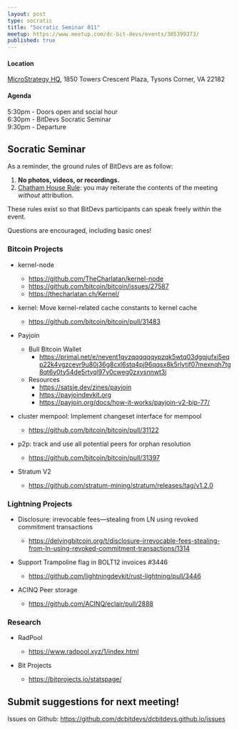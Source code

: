 ```yaml
---
layout: post
type: socratic
title: "Socratic Seminar 011"
meetup: https://www.meetup.com/dc-bit-devs/events/305399373/
published: true
---
```

#### Location

[MicroStrategy HQ](https://maps.app.goo.gl/XCpsxraQBHbGP1dC9),
1850 Towers Crescent Plaza, Tysons Corner, VA 22182

#### Agenda

5:30pm - Doors open and social hour<br>
6:30pm - BitDevs Socratic Seminar<br>
9:30pm - Departure

## Socratic Seminar

As a reminder, the ground rules of BitDevs are as follow:

1. **No photos, videos, or recordings.**
2. [Chatham House Rule](https://en.wikipedia.org/wiki/Chatham_House_Rule): you may
   reiterate the contents of the meeting *without* attribution.

These rules exist so that BitDevs participants can speak freely
within the event.

Questions are encouraged, including basic ones!

### Bitcoin Projects

- kernel-node
  - <https://github.com/TheCharlatan/kernel-node>
  - <https://github.com/bitcoin/bitcoin/issues/27587>
  - <https://thecharlatan.ch/Kernel/>

- kernel: Move kernel-related cache constants to kernel cache
  - <https://github.com/bitcoin/bitcoin/pull/31483>

- Payjoin
  - Bull Bitcoin Wallet
    - <https://primal.net/e/nevent1qvzqqqqqqypzqk5wtq03dgqjufxj5eqp22k4vgzcevr9u80j36g8cxl6stq4pj96qqsx8k5rlytjf07mexnqh7tg8qt6y0ty54de5rtyql97v0cweg0zxysnnwt3j>
  - Resources
    - <https://satsie.dev/zines/payjoin>
    - <https://payjoindevkit.org>
    - <https://payjoin.org/docs/how-it-works/payjoin-v2-bip-77/>

- cluster mempool: Implement changeset interface for mempool
  - <https://github.com/bitcoin/bitcoin/pull/31122>

- p2p: track and use all potential peers for orphan resolution
  - <https://github.com/bitcoin/bitcoin/pull/31397>

- Stratum V2 
  - <https://github.com/stratum-mining/stratum/releases/tag/v1.2.0>

### Lightning Projects

- Disclosure: irrevocable fees—stealing from LN using revoked commitment transactions
  - <https://delvingbitcoin.org/t/disclosure-irrevocable-fees-stealing-from-ln-using-revoked-commitment-transactions/1314>

- Support Trampoline flag in BOLT12 invoices #3446 
  - <https://github.com/lightningdevkit/rust-lightning/pull/3446>

- ACINQ Peer storage
  - <https://github.com/ACINQ/eclair/pull/2888>

### Research

- RadPool
  - <https://www.radpool.xyz/1/index.html>

- Bit Projects
  - <https://bitprojects.io/statspage/>

## Submit suggestions for next meeting!

Issues on Github: <https://github.com/dcbitdevs/dcbitdevs.github.io/issues>
